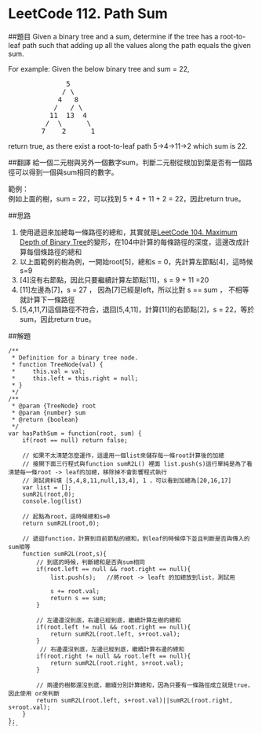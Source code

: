 # LeetCode 112. Path Sum
##題目
Given a binary tree and a sum, determine if the tree has a root-to-leaf path such that adding up all the values along the path equals the given sum.

For example:
Given the below binary tree and sum = 22,
<pre>
              5
             / \
            4   8
           /   / \
          11  13  4
         /  \      \
        7    2      1
</pre>        
return true, as there exist a root-to-leaf path 5->4->11->2 which sum is 22.
  
##翻譯
給一個二元樹與另外一個數字sum，判斷二元樹從根加到葉是否有一個路徑可以得到一個與sum相同的數字。

範例：  
例如上面的樹，sum = 22，可以找到 5 + 4 + 11 + 2 = 22，因此return true。

##思路
1. 使用遞迴來加總每一條路徑的總和，其實就是[LeetCode 104. Maximum Depth of Binary Tree](104md.md)的變形，在104中計算的每條路徑的深度，這邊改成計算每個條路徑的總和
2. 以上面範例的樹為例，一開始root[5]，總和s = 0，先計算左節點[4]，這時候s=9
3. [4]沒有右節點，因此只要繼續計算左節點[11]，s = 9 + 11 =20
4. [11]左邊為[7]，s = 27 ， 因為[7]已經是left，所以比對 s == sum ， 不相等就計算下一條路徑
5. [5,4,11,7]這個路徑不符合，退回[5,4,11]，計算[11]的右節點[2]，s = 22，等於sum，因此return true。
  
  

##解題
``````
/**
 * Definition for a binary tree node.
 * function TreeNode(val) {
 *     this.val = val;
 *     this.left = this.right = null;
 * }
 */
/**
 * @param {TreeNode} root
 * @param {number} sum
 * @return {boolean}
 */
var hasPathSum = function(root, sum) {
    if(root == null) return false;
    
    // 如果不太清楚怎麼運作，這邊用一個list來儲存每一條root計算後的加總
    // 接開下面三行程式與function sumR2L() 裡面 list.push(s)這行單純是為了看清楚每一條root -> leaf的加總，移除掉不會影響程式執行
    // 測試資料填 [5,4,8,11,null,13,4], 1 ，可以看到加總為[20,16,17] 
    var list = [];
    sumR2L(root,0);
    console.log(list)
    
    // 起點為root，這時候總和s=0
    return sumR2L(root,0);
    
    // 遞迴function，計算到目前節點的總和，到leaf的時候停下並且判斷是否與傳入的sum相等
    function sumR2L(root,s){
        // 到底的時候，判斷總和是否與sum相同 
        if(root.left == null && root.right == null){
            list.push(s);   //將root -> leaft 的加總放到list，測試用
            
            s += root.val;
            return s == sum;
        } 
        
        // 左邊還沒到底，右邊已經到底，繼續計算左樹的總和
        if(root.left != null && root.right == null){
            return sumR2L(root.left, s+root.val);
        }
         // 右邊還沒到底，左邊已經到底，繼續計算右邊的總和       
        if(root.right != null && root.left == null){
            return sumR2L(root.right, s+root.val);
        }
        
        // 兩邊的樹都還沒到底，繼續分別計算總和，因為只要有一條路徑成立就是true，因此使用 or來判斷
        return sumR2L(root.left, s+root.val)||sumR2L(root.right, s+root.val);
    }
};
```  
